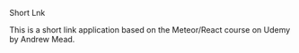 Short Lnk

This is a short link application based on the Meteor/React course on Udemy by Andrew Mead.